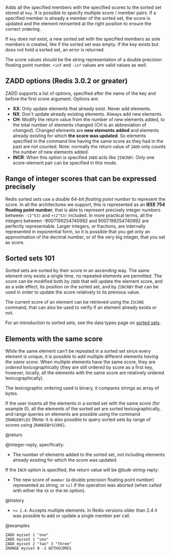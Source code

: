 Adds all the specified members with the specified scores to the sorted set
stored at `key`. It is possible to specify multiple score / member pairs. If a
specified member is already a member of the sorted set, the score is updated and
the element reinserted at the right position to ensure the correct ordering.

If `key` does not exist, a new sorted set with the specified members as sole
members is created, like if the sorted set was empty. If the key exists but does
not hold a sorted set, an error is returned.

The score values should be the string representation of a double precision
floating point number. `+inf` and `-inf` values are valid values as well.

## ZADD options (Redis 3.0.2 or greater)

ZADD supports a list of options, specified after the name of the key and before
the first score argument. Options are:

- **XX**: Only update elements that already exist. Never add elements.
- **NX**: Don't update already existing elements. Always add new elements.
- **CH**: Modify the return value from the number of new elements added, to the
  total number of elements changed (CH is an abbreviation of _changed_). Changed
  elements are **new elements added** and elements already existing for which
  **the score was updated**. So elements specified in the command line having
  the same score as they had in the past are not counted. Note: normally the
  return value of `ZADD` only counts the number of new elements added.
- **INCR**: When this option is specified `ZADD` acts like `ZINCRBY`. Only one
  score-element pair can be specified in this mode.

## Range of integer scores that can be expressed precisely

Redis sorted sets use a _double 64-bit floating point number_ to represent the
score. In all the architectures we support, this is represented as an **IEEE 754
floating point number**, that is able to represent precisely integer numbers
between `-(2^53)` and `+(2^53)` included. In more practical terms, all the
integers between -9007199254740992 and 9007199254740992 are perfectly
representable. Larger integers, or fractions, are internally represented in
exponential form, so it is possible that you get only an approximation of the
decimal number, or of the very big integer, that you set as score.

## Sorted sets 101

Sorted sets are sorted by their score in an ascending way. The same element only
exists a single time, no repeated elements are permitted. The score can be
modified both by `ZADD` that will update the element score, and as a side
effect, its position on the sorted set, and by `ZINCRBY` that can be used in
order to update the score relatively to its previous value.

The current score of an element can be retrieved using the `ZSCORE` command,
that can also be used to verify if an element already exists or not.

For an introduction to sorted sets, see the data types page on [sorted
sets][tdtss].

[tdtss]: /topics/data-types#sorted-sets

## Elements with the same score

While the same element can't be repeated in a sorted set since every element is
unique, it is possible to add multiple different elements _having the same
score_. When multiple elements have the same score, they are _ordered
lexicographically_ (they are still ordered by score as a first key, however,
locally, all the elements with the same score are relatively ordered
lexicographically).

The lexicographic ordering used is binary, it compares strings as array of
bytes.

If the user inserts all the elements in a sorted set with the same score (for
example 0), all the elements of the sorted set are sorted lexicographically, and
range queries on elements are possible using the command `ZRANGEBYLEX` (Note: it
is also possible to query sorted sets by range of scores using `ZRANGEBYSCORE`).

@return

@integer-reply, specifically:

- The number of elements added to the sorted set, not including elements already
  existing for which the score was updated.

If the `INCR` option is specified, the return value will be @bulk-string-reply:

- The new score of `member` (a double precision floating point number)
  represented as string, or `nil` if the operation was aborted (when called with
  either the `XX` or the `NX` option).

@history

- `>= 2.4`: Accepts multiple elements. In Redis versions older than 2.4 it was
  possible to add or update a single member per call.

@examples

```cli
ZADD myzset 1 "one"
ZADD myzset 1 "uno"
ZADD myzset 2 "two" 3 "three"
ZRANGE myzset 0 -1 WITHSCORES
```
